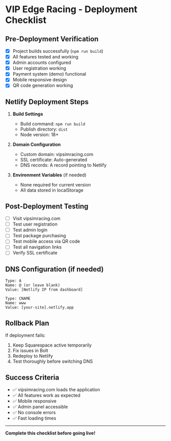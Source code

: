 # VIP Edge Racing - Deployment Checklist

## Pre-Deployment Verification
- [x] Project builds successfully (`npm run build`)
- [x] All features tested and working
- [x] Admin accounts configured
- [x] User registration working
- [x] Payment system (demo) functional
- [x] Mobile responsive design
- [x] QR code generation working

## Netlify Deployment Steps
1. **Build Settings**
   - Build command: `npm run build`
   - Publish directory: `dist`
   - Node version: 18+

2. **Domain Configuration**
   - Custom domain: vipsimracing.com
   - SSL certificate: Auto-generated
   - DNS records: A record pointing to Netlify

3. **Environment Variables** (if needed)
   - None required for current version
   - All data stored in localStorage

## Post-Deployment Testing
- [ ] Visit vipsimracing.com
- [ ] Test user registration
- [ ] Test admin login
- [ ] Test package purchasing
- [ ] Test mobile access via QR code
- [ ] Test all navigation links
- [ ] Verify SSL certificate

## DNS Configuration (if needed)
```
Type: A
Name: @ (or leave blank)
Value: [Netlify IP from dashboard]

Type: CNAME  
Name: www
Value: [your-site].netlify.app
```

## Rollback Plan
If deployment fails:
1. Keep Squarespace active temporarily
2. Fix issues in Bolt
3. Redeploy to Netlify
4. Test thoroughly before switching DNS

## Success Criteria
- ✅ vipsimracing.com loads the application
- ✅ All features work as expected
- ✅ Mobile responsive
- ✅ Admin panel accessible
- ✅ No console errors
- ✅ Fast loading times

---
**Complete this checklist before going live!**